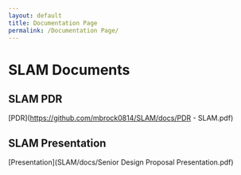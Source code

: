 ```yaml
---
layout: default
title: Documentation Page
permalink: /Documentation Page/
---
```


# SLAM Documents

## SLAM PDR
[PDR](https://github.com/mbrock0814/SLAM/docs/PDR - SLAM.pdf)

## SLAM Presentation
[Presentation](SLAM/docs/Senior Design Proposal Presentation.pdf)




